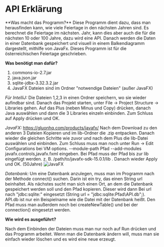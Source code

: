 <h1>API Erklärung</h1>
**Was macht das Programm?**
Diese Programm dient dazu, dass man herausfinden kann, wie viele Feiertage in den nächsten Jahren sind. Es berechnet die Feiertage im nächsten.
Jahr, kann dies aber auch die für die nächsten 10 oder 100 Jahre, dazu wird eine API.
Danach werden die Daten in einer Datenbank gespeichert und visuell in einem Balkendiagramm dargestellt, mithilfe von JavaFx.
Dieses Programm ist für die österreichischen Feiertage geschrieben.


**Was benötigt man dafür?**
1. commons-io-2.7.jar
2. java.json.jar
3. sqlite-jdbx-3.32.3.2.jar
4. JavaFX
Dateien sind im Ordner "notwendige Dateien" (außer JavaFX)

_Für IntelliJ:_
Die Dateien 1,2,3 in einen Ordner speichern, wo sie wieder aufindbar sind. Danach das Projekt starten, unter File -> Project Structure -> Libraries gehen. Auf das Plus (neben Minus und Copy) drücken, danach Java auswählen und dann die 3 Libraries einzeln einbinden. Zum Schluss
auf Apply drücken und OK.

_JavaFX:_
https://gluonhq.com/products/javafx/
Nach dem Download zu den anderen 3 Dateien Kopieren und im lib-Ordner die .zip entpacken. Danach wieder die gleichen Schritte 
wie zuvor und nach dem Plus die lib-Datei auswählen und einbinden. Zum Schluss muss man noch unter Run -> Edit Configurations bei VM options.
--module-path Pfad --add-modules javafx.controls,javafx.fxml   eingeben. Bei Pfad muss der Pfad bis zur lib eingefügt werden.
z. B. /path/to/javafx-sdk-15.0.1/lib . Danach wieder Apply und OK.
(50Jahre)
![JavaFX](https://user-images.githubusercontent.com/59961104/98450277-d7aa9580-213b-11eb-9b17-564107d45f7a.JPG)

_Datenbank:_
Um eine Datenbank anzulegen, muss man im Programm nach der Methode connect() suchen. Darin ist ein try, das einen String url beinhaltet.
Als nächstes sucht man sich einen Ort, an dem die Datenbank gespeichert werden soll und den Pfad kopieren. Dieser wird dann
Bei url nach "jdbc:sqlite:" eingesetzt (String url = "jdbc:sqlite:Pfad\\API.db";). API.db ist nur ein Beispielname wie die Datei mit der 
Datenbank heißt. Den Pfad muss man außerdem noch bei createNewTable() und bei der connection() eingesetzt werden.


**Wie wird es ausgeführt?**

Nach dem Einbinden der Dateien muss man nur noch auf Run drücken und das Programm arbeitet. 
Wenn man die Datenbank ändern will, muss man sie einfach wieder löschen und es wird eine neue erzeugt.
